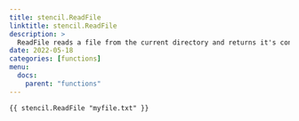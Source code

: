 ```yaml
---
title: stencil.ReadFile
linktitle: stencil.ReadFile
description: >
  ReadFile reads a file from the current directory and returns it's contents
date: 2022-05-18
categories: [functions]
menu:
  docs:
    parent: "functions"
---
```


```go-text-template
{{ stencil.ReadFile "myfile.txt" }}
```
